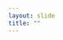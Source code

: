 ```yaml
---
layout: slide
title: ""
---
```


<section data-background-image="assets/images/Slide15.png" data-background-size="70%" data-background-position="center"></section>
